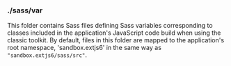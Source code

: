 ### ./sass/var

This folder contains Sass files defining Sass variables corresponding to classes
included in the application's JavaScript code build when using the classic toolkit.
By default, files in this folder are mapped to the application's root namespace,
'sandbox.extjs6' in the same way as `"sandbox.extjs6/sass/src"`.